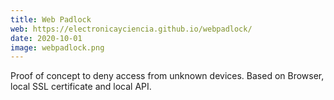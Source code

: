 ```yaml
---
title: Web Padlock
web: https://electronicayciencia.github.io/webpadlock/
date: 2020-10-01
image: webpadlock.png
---
```


Proof of concept to deny access from unknown devices. Based on Browser, local SSL certificate and local API.


